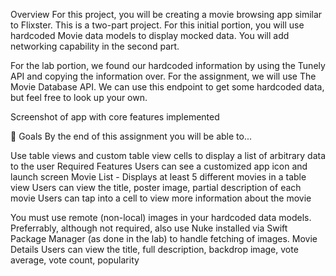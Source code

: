 Overview
For this project, you will be creating a movie browsing app similar to Flixster. This is a two-part project. For this initial portion, you will use hardcoded Movie data models to display mocked data. You will add networking capability in the second part.

For the lab portion, we found our hardcoded information by using the Tunely API and copying the information over. For the assignment, we will use The Movie Database API. We can use this endpoint to get some hardcoded data, but feel free to look up your own.

Screenshot of app with core features implemented

🎯 Goals
By the end of this assignment you will be able to...

Use table views and custom table view cells to display a list of arbitrary data to the user
Required Features
Users can see a customized app icon and launch screen
Movie List - Displays at least 5 different movies in a table view
Users can view the title, poster image, partial description of each movie
Users can tap into a cell to view more information about the movie

You must use remote (non-local) images in your hardcoded data models. Preferrably, although not required, also use Nuke installed via Swift Package Manager (as done in the lab) to handle fetching of images.
 Movie Details
Users can view the title, full description, backdrop image, vote average, vote count, popularity
